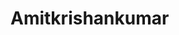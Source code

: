 # Amitkrishankumar
<!DOCTYPE html>
<html>
  <head>
    <title> Research Profile of Amit Krishan Kumar
  </head>
</html>
